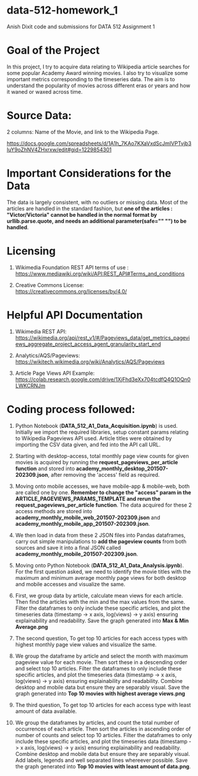 # data-512-homework_1
Anish Dixit code and submissions for DATA 512 Assignment 1

# Goal of the Project

In this project, I try to acquire data relating to Wikipedia article searches for some popular Academy Award winning movies. I also try to visualize some important metrics corresponding to the timeseries data. The aim is to understand the popularity of movies across different eras or years and how it waned or waxed across time.

# Source Data: 

2 columns: Name of the Movie, and link to the Wikipedia Page.

https://docs.google.com/spreadsheets/d/1A1h_7KAo7KXaVxdScJmIVPTvjb3IuY9oZhNV4ZHxrxw/edit#gid=1229854301

# Important Considerations for the Data

The data is largely consistent, with no outliers or missing data. Most of the articles are handled in the standard fashion, but **one of the articles : "Victor/Victoria" cannot be handled in the normal format by urllib.parse.quote, and needs an additional parameter(safe="" "") to be handled**.

# Licensing

1. Wikimedia Foundation REST API terms of use : https://www.mediawiki.org/wiki/API:REST_API#Terms_and_conditions

2. Creative Commons License: https://creativecommons.org/licenses/by/4.0/

# Helpful API Documentation

1. Wikimedia REST API: https://wikimedia.org/api/rest_v1/#/Pageviews_data/get_metrics_pageviews_aggregate_project_access_agent_granularity_start_end

2. Analytics/AQS/Pageviews: https://wikitech.wikimedia.org/wiki/Analytics/AQS/Pageviews

3. Article Page Views API Example: https://colab.research.google.com/drive/1XjFhd3eXx704tcdfQ4Q1OQn0LWKCRNJm

# Coding process followed:

1. Python Notebook (**DATA_512_A1_Data_Acquisition.ipynb**) is used. Initially we import the required libraries, setup constant params relating to Wikipedia Pageviews API used. Article titles were obtained by importing the CSV data given, and fed into the API call URL.

2. Starting with desktop-access, total monthly page view counts for given movies is acquired by running the **request_pageviews_per_article function** and stored into **academy_monthly_desktop_201507-202309.json**, after removing the 'access' field as required.

3. Moving onto mobile accesses, we have mobile-app & mobile-web, both are called one by one. **Remember to change the "access" param in the ARTICLE_PAGEVIEWS_PARAMS_TEMPLATE and rerun the request_pageviews_per_article function**. The data acquired for these 2 access methods are stored into **academy_monthly_mobile_web_201507-202309.json** and **academy_monthly_mobile_app_201507-202309.json**.

4. We then load in data from these 2 JSON files into Pandas dataframes, carry out simple manipulations to **add the pageview counts** from both sources and save it into a final JSON called **academy_monthly_mobile_201507-202309.json**.

5. Moving onto Python Notebook (**DATA_512_A1_Data_Analysis.ipynb**). For the first question asked, we need to identify the movie titles with the maximum and minimum average monthly page views for both desktop and mobile accesses and visualize the same.

6. First, we group data by article, calculate mean views for each article. Then find the articles with the min and the max values from the same. Filter the dataframes to only include these specific articles, and plot the timeseries data (timestamp -> x axis, log(views) -> y axis) ensuring explainability and readability. Save the graph generated into **Max & Min Average.png**

7. The second question, To get top 10 articles for each access types with highest monthly page view values and visualize the same.

8. We group the dataframe by article and select the month with maximum pageview value for each movie. Then sort these in a descending order and select top 10 articles. Filter the dataframes to only include these specific articles, and plot the timeseries data (timestamp -> x axis, log(views) -> y axis) ensuring explainability and readability. Combine desktop and mobile data but ensure they are separably visual. Save the graph generated into **Top 10 movies with highest average views.png**

9. The third question, To get top 10 articles for each access type with least amount of data available.

10. We group the dataframes by articles, and count the total number of occurrences of each article. Then sort the articles in ascending order of number of counts and select top 10 articles. Filter the dataframes to only include these specific articles, and plot the timeseries data (timestamp -> x axis, log(views) -> y axis) ensuring explainability and readability. Combine desktop and mobile data but ensure they are separably visual. Add labels, legends and well separated lines whereever possible. Save the graph generated into **Top 10 movies with least amount of data.png**.

